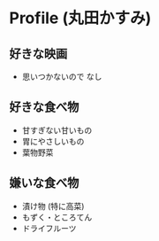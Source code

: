 # Profile (丸田かすみ)

## 好きな映画
- 思いつかないので なし

## 好きな食べ物
- 甘すぎない甘いもの
- 胃にやさしいもの
- 葉物野菜

## 嫌いな食べ物
- 漬け物 (特に高菜)
- もずく・ところてん
- ドライフルーツ